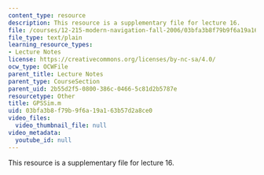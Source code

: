```yaml
---
content_type: resource
description: This resource is a supplementary file for lecture 16.
file: /courses/12-215-modern-navigation-fall-2006/03bfa3b8f79b9f6a19a163b57d2a8ce0_GPSSim.m
file_type: text/plain
learning_resource_types:
- Lecture Notes
license: https://creativecommons.org/licenses/by-nc-sa/4.0/
ocw_type: OCWFile
parent_title: Lecture Notes
parent_type: CourseSection
parent_uid: 2b55d2f5-0800-386c-0466-5c81d2b5787e
resourcetype: Other
title: GPSSim.m
uid: 03bfa3b8-f79b-9f6a-19a1-63b57d2a8ce0
video_files:
  video_thumbnail_file: null
video_metadata:
  youtube_id: null
---
```

This resource is a supplementary file for lecture 16.
